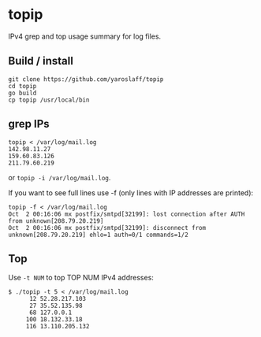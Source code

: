 # topip
IPv4 grep and top usage summary for log files.

## Build / install
~~~
git clone https://github.com/yaroslaff/topip
cd topip
go build
cp topip /usr/local/bin 
~~~

##  grep IPs

~~~
topip < /var/log/mail.log
142.98.11.27
159.60.83.126
211.79.60.219
~~~

or `topip -i /var/log/mail.log`.

If you want to see full lines use -f (only lines with IP addresses are printed):
~~~
topip -f < /var/log/mail.log
Oct  2 00:16:06 mx postfix/smtpd[32199]: lost connection after AUTH from unknown[208.79.20.219]
Oct  2 00:16:06 mx postfix/smtpd[32199]: disconnect from unknown[208.79.20.219] ehlo=1 auth=0/1 commands=1/2
~~~

## Top

Use `-t NUM` to top TOP NUM IPv4 addresses:
~~~
$ ./topip -t 5 < /var/log/mail.log 
      12 52.28.217.103
      27 35.52.135.98
      68 127.0.0.1
     100 18.132.33.18
     116 13.110.205.132
~~~

